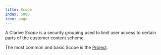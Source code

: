 ```yaml
---
title: Scope
index: 5000
icon: page
---
```


A Clarive *Scope* is a security grouping used to limit user access to certain parts of the customer content scheme.

The most common and basic Scope is the [Project](/concepts/project).

